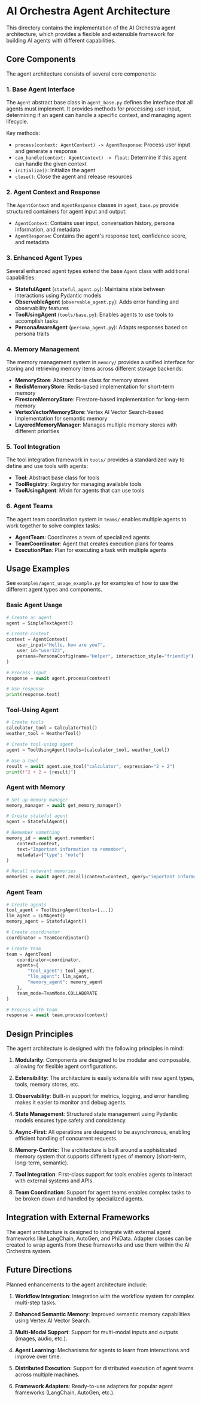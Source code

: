 # AI Orchestra Agent Architecture

This directory contains the implementation of the AI Orchestra agent architecture, which provides a flexible and extensible framework for building AI agents with different capabilities.

## Core Components

The agent architecture consists of several core components:

### 1. Base Agent Interface

The `Agent` abstract base class in `agent_base.py` defines the interface that all agents must implement. It provides methods for processing user input, determining if an agent can handle a specific context, and managing agent lifecycle.

Key methods:

- `process(context: AgentContext) -> AgentResponse`: Process user input and generate a response
- `can_handle(context: AgentContext) -> float`: Determine if this agent can handle the given context
- `initialize()`: Initialize the agent
- `close()`: Close the agent and release resources

### 2. Agent Context and Response

The `AgentContext` and `AgentResponse` classes in `agent_base.py` provide structured containers for agent input and output:

- `AgentContext`: Contains user input, conversation history, persona information, and metadata
- `AgentResponse`: Contains the agent's response text, confidence score, and metadata

### 3. Enhanced Agent Types

Several enhanced agent types extend the base `Agent` class with additional capabilities:

- **StatefulAgent** (`stateful_agent.py`): Maintains state between interactions using Pydantic models
- **ObservableAgent** (`observable_agent.py`): Adds error handling and observability features
- **ToolUsingAgent** (`tools/base.py`): Enables agents to use tools to accomplish tasks
- **PersonaAwareAgent** (`persona_agent.py`): Adapts responses based on persona traits

### 4. Memory Management

The memory management system in `memory/` provides a unified interface for storing and retrieving memory items across different storage backends:

- **MemoryStore**: Abstract base class for memory stores
- **RedisMemoryStore**: Redis-based implementation for short-term memory
- **FirestoreMemoryStore**: Firestore-based implementation for long-term memory
- **VertexVectorMemoryStore**: Vertex AI Vector Search-based implementation for semantic memory
- **LayeredMemoryManager**: Manages multiple memory stores with different priorities

### 5. Tool Integration

The tool integration framework in `tools/` provides a standardized way to define and use tools with agents:

- **Tool**: Abstract base class for tools
- **ToolRegistry**: Registry for managing available tools
- **ToolUsingAgent**: Mixin for agents that can use tools

### 6. Agent Teams

The agent team coordination system in `teams/` enables multiple agents to work together to solve complex tasks:

- **AgentTeam**: Coordinates a team of specialized agents
- **TeamCoordinator**: Agent that creates execution plans for teams
- **ExecutionPlan**: Plan for executing a task with multiple agents

## Usage Examples

See `examples/agent_usage_example.py` for examples of how to use the different agent types and components.

### Basic Agent Usage

```python
# Create an agent
agent = SimpleTextAgent()

# Create context
context = AgentContext(
    user_input="Hello, how are you?",
    user_id="user123",
    persona=PersonaConfig(name="Helper", interaction_style="friendly")
)

# Process input
response = await agent.process(context)

# Use response
print(response.text)
```

### Tool-Using Agent

```python
# Create tools
calculator_tool = CalculatorTool()
weather_tool = WeatherTool()

# Create tool-using agent
agent = ToolUsingAgent(tools=[calculator_tool, weather_tool])

# Use a tool
result = await agent.use_tool("calculator", expression="2 + 2")
print(f"2 + 2 = {result}")
```

### Agent with Memory

```python
# Set up memory manager
memory_manager = await get_memory_manager()

# Create stateful agent
agent = StatefulAgent()

# Remember something
memory_id = await agent.remember(
    context=context,
    text="Important information to remember",
    metadata={"type": "note"}
)

# Recall relevant memories
memories = await agent.recall(context=context, query="important information")
```

### Agent Team

```python
# Create agents
tool_agent = ToolUsingAgent(tools=[...])
llm_agent = LLMAgent()
memory_agent = StatefulAgent()

# Create coordinator
coordinator = TeamCoordinator()

# Create team
team = AgentTeam(
    coordinator=coordinator,
    agents={
        "tool_agent": tool_agent,
        "llm_agent": llm_agent,
        "memory_agent": memory_agent
    },
    team_mode=TeamMode.COLLABORATE
)

# Process with team
response = await team.process(context)
```

## Design Principles

The agent architecture is designed with the following principles in mind:

1. **Modularity**: Components are designed to be modular and composable, allowing for flexible agent configurations.

2. **Extensibility**: The architecture is easily extensible with new agent types, tools, memory stores, etc.

3. **Observability**: Built-in support for metrics, logging, and error handling makes it easier to monitor and debug agents.

4. **State Management**: Structured state management using Pydantic models ensures type safety and consistency.

5. **Async-First**: All operations are designed to be asynchronous, enabling efficient handling of concurrent requests.

6. **Memory-Centric**: The architecture is built around a sophisticated memory system that supports different types of memory (short-term, long-term, semantic).

7. **Tool Integration**: First-class support for tools enables agents to interact with external systems and APIs.

8. **Team Coordination**: Support for agent teams enables complex tasks to be broken down and handled by specialized agents.

## Integration with External Frameworks

The agent architecture is designed to integrate with external agent frameworks like LangChain, AutoGen, and PhiData. Adapter classes can be created to wrap agents from these frameworks and use them within the AI Orchestra system.

## Future Directions

Planned enhancements to the agent architecture include:

1. **Workflow Integration**: Integration with the workflow system for complex multi-step tasks.

2. **Enhanced Semantic Memory**: Improved semantic memory capabilities using Vertex AI Vector Search.

3. **Multi-Modal Support**: Support for multi-modal inputs and outputs (images, audio, etc.).

4. **Agent Learning**: Mechanisms for agents to learn from interactions and improve over time.

5. **Distributed Execution**: Support for distributed execution of agent teams across multiple machines.

6. **Framework Adapters**: Ready-to-use adapters for popular agent frameworks (LangChain, AutoGen, etc.).
